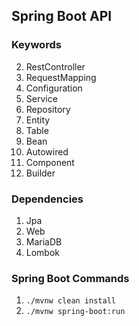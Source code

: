 ## Spring Boot API

### Keywords
2. RestController
3. RequestMapping
4. Configuration
5. Service
6. Repository
7. Entity
8. Table
9. Bean
10. Autowired
11. Component
12. Builder

### Dependencies
1. Jpa
2. Web
3. MariaDB
4. Lombok

### Spring Boot Commands
1. ``` ./mvnw clean install ```
2. ``` ./mvnw spring-boot:run ```